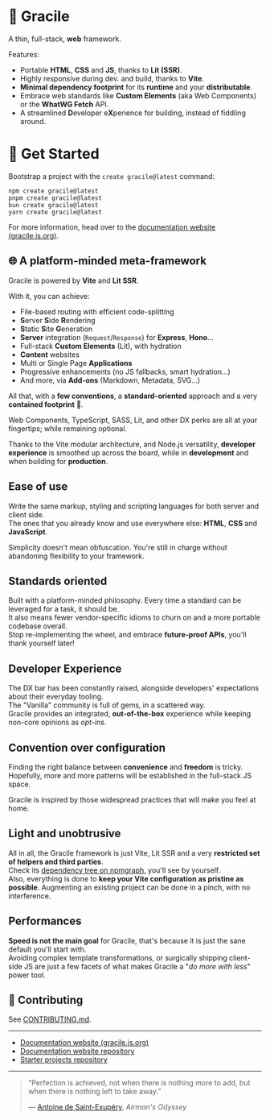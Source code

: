 # 🧚 Gracile

A thin, full-stack, **web** framework.

Features:

- Portable **HTML**, **CSS** and **JS**, thanks to **Lit (SSR)**.
- Highly responsive during dev. and build, thanks to **Vite**.
- **Minimal dependency footprint** for its **runtime** and your **distributable**.
- Embrace web standards like **Custom Elements** (aka Web Components) or the **WhatWG Fetch** API.
- A streamlined **D**eveloper e**X**perience for building, instead of fiddling around.

# 🏁 Get Started

Bootstrap a project with the `create gracile@latest` command:

```
npm create gracile@latest
pnpm create gracile@latest
bun create gracile@latest
yarn create gracile@latest
```

For more information, head over to the [documentation website (gracile.js.org)](https://gracile.js.org/).

## 🌐 A platform-minded meta-framework

Gracile is powered by **Vite** and **Lit SSR**.

With it, you can achieve:

- File-based routing with efficient code-splitting
- **S**erver **S**ide **R**endering
- **S**tatic **S**ite **G**eneration
- **Server** integration (`Request`/`Response`) for **Express**, **Hono**…
- Full-stack **Custom Elements** (Lit), with hydration
- **Content** websites
- Multi or Single Page **Applications**
- Progressive enhancements (no JS fallbacks, smart hydration…)
- And more, via **Add-ons** (Markdown, Metadata, SVG…)

All that, with a **few conventions**, a **standard-oriented** approach and a very **contained footprint** 🤏.

Web Components, TypeScript, SASS, Lit, and other DX perks are all at your fingertips; while remaining optional.

Thanks to the Vite modular architecture, and Node.js versatility, **developer experience** is smoothed up
across the board, while in **development** and when building for **production**.

## Ease of use

Write the same markup, styling and scripting languages for both server and
client side.  
The ones that you already know and use everywhere else: **HTML**, **CSS** and
**JavaScript**.

Simplicity doesn't mean obfuscation. You're still in charge without abandoning flexibility to your framework.

## Standards oriented

Built with a platform-minded philosophy. Every time a standard can be leveraged
for a task, it should be.  
It also means fewer vendor-specific idioms to churn on and a more portable
codebase overall.  
Stop re-implementing the wheel, and embrace **future-proof APIs**, you'll thank
yourself later!

## Developer Experience

The DX bar has been constantly raised, alongside developers' expectations about
their everyday tooling.  
The "Vanilla" community is full of gems, in a scattered way.  
Gracile provides an integrated, **out-of-the-box** experience while keeping
non-core opinions as _opt-ins_.

## Convention over configuration

Finding the right balance between **convenience** and **freedom** is tricky.  
Hopefully, more and more patterns will be established in the full-stack JS
space.

Gracile is inspired by those widespread practices that will make you feel at
home.

## Light and unobtrusive

All in all, the Gracile framework is just Vite, Lit SSR and a very **restricted set of helpers and third parties**.  
Check its [dependency tree on npmgraph](https://npmgraph.js.org/?q=@gracile/gracile), you'll see by yourself.  
Also, everything is done to **keep your Vite configuration as pristine as possible**. Augmenting an existing project can be done in a pinch, with no interference.

## Performances

**Speed is not the main goal** for Gracile, that's because it is just the sane
default you'll start with.  
Avoiding complex template transformations, or surgically shipping client-side JS
are just a few facets of what makes Gracile a "_do more with less_" power tool.

## 👐 Contributing

See [CONTRIBUTING.md](./CONTRIBUTING.md).

---

- [Documentation website (gracile.js.org)](https://gracile.js.org/)
- [Documentation website repository](https://github.com/gracile-web/website)
- [Starter projects repository](https://github.com/gracile-web/starter-projects)

---

> “Perfection is achieved, not when there is nothing more to add,
> but when there is nothing left to take away.”
>
> ― [Antoine de Saint-Exupéry](https://en.wikipedia.org/wiki/Antoine_de_Saint-Exup%C3%A9ry), _Airman's Odyssey_
